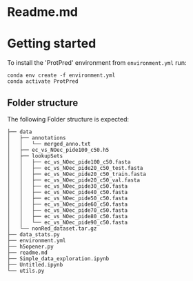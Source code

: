 # Readme.md


Getting started
===========

To install the 'ProtPred' environment from `environment.yml` run:
```
conda env create -f environment.yml
conda activate ProtPred
```
Folder structure
----------------

The following Folder structure is expected:
```
├── data
│   ├── annotations
│   │   └── merged_anno.txt
│   ├── ec_vs_NOec_pide100_c50.h5
│   ├── lookupSets
│   │   ├── ec_vs_NOec_pide100_c50.fasta
│   │   ├── ec_vs_NOec_pide20_c50_test.fasta
│   │   ├── ec_vs_NOec_pide20_c50_train.fasta
│   │   ├── ec_vs_NOec_pide20_c50_val.fasta
│   │   ├── ec_vs_NOec_pide30_c50.fasta
│   │   ├── ec_vs_NOec_pide40_c50.fasta
│   │   ├── ec_vs_NOec_pide50_c50.fasta
│   │   ├── ec_vs_NOec_pide60_c50.fasta
│   │   ├── ec_vs_NOec_pide70_c50.fasta
│   │   ├── ec_vs_NOec_pide80_c50.fasta
│   │   └── ec_vs_NOec_pide90_c50.fasta
│   └── nonRed_dataset.tar.gz
├── data_stats.py
├── environment.yml
├── h5opener.py
├── readme.md
├── Simple_data_exploration.ipynb
├── Untitled.ipynb
└── utils.py
```

